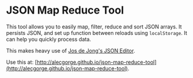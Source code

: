# JSON Map Reduce Tool

This tool allows you to easily map, filter, reduce and sort JSON arrays. It persists JSON, and set up function between reloads using `localStorage`. It can help you quickly process data.

This makes heavy use of [Jos de Jong's JSON Editor](https://github.com/josdejong/jsoneditor).

Use this at: [http://alecgorge.github.io/json-map-reduce-tool](http://alecgorge.github.io/json-map-reduce-tool).

